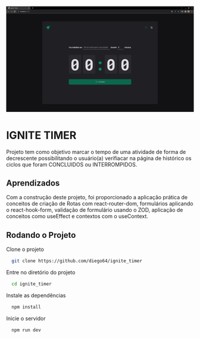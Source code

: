 <h1 align="center">
    <img alt="IgniteTimer" title="IgniteTimer" src="./.github/image.png" />
</h1>

# IGNITE TIMER

Projeto tem como objetivo marcar o tempo de uma atividade de forma de decrescente possibilitando o usuário(a) verifiacar na página de histórico os ciclos que foram CONCLUIDOS ou INTERROMPIDOS.

## Aprendizados

Com a construção deste projeto, foi proporcionado a aplicação prática de conceitos de criação de Rotas com react-router-dom, formulários aplicando o react-hook-form, validação de formulário usando o ZOD, aplicação de conceitos como useEffect e contextos com o useContext.

## Rodando o Projeto

Clone o projeto

```bash
  git clone https://github.com/diego64/ignite_timer
```

Entre no diretório do projeto

```bash
  cd ignite_timer
```

Instale as dependências

```bash
  npm install
```

Inicie o servidor

```bash
  npm run dev
```